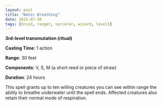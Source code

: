 ```yaml
---
layout: post
title: "Water Breathing"
date: 2015-07-30
tags: [druid, ranger, sorcerer, wizard, level3]
---
```


**3rd-level transmutation (ritual)**

**Casting Time**: 1 action

**Range**: 30 feet

**Components**: V, S, M (a short reed or piece of straw)

**Duration**: 24 hours

This spell grants up to ten willing creatures you can see within range the abilily to breathe underwater until the spell ends. Affected creatures also retain their normal mode of respiration.
